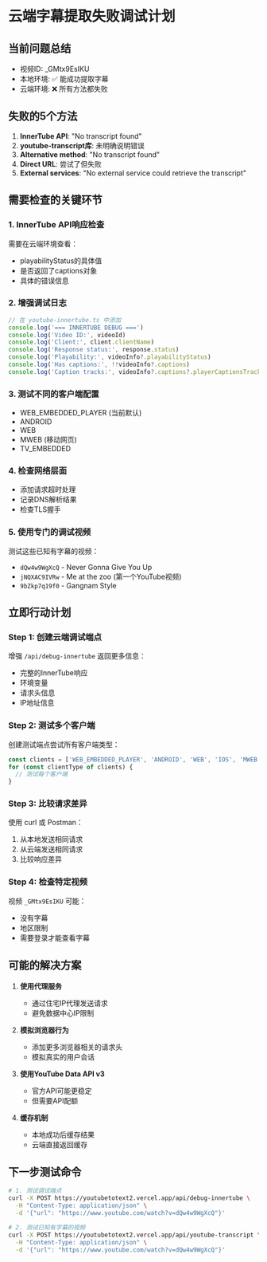 # 云端字幕提取失败调试计划

## 当前问题总结
- 视频ID: _GMtx9EsIKU
- 本地环境: ✅ 能成功提取字幕
- 云端环境: ❌ 所有方法都失败

## 失败的5个方法
1. **InnerTube API**: "No transcript found"
2. **youtube-transcript库**: 未明确说明错误
3. **Alternative method**: "No transcript found"  
4. **Direct URL**: 尝试了但失败
5. **External services**: "No external service could retrieve the transcript"

## 需要检查的关键环节

### 1. InnerTube API响应检查
需要在云端环境查看：
- playabilityStatus的具体值
- 是否返回了captions对象
- 具体的错误信息

### 2. 增强调试日志
```javascript
// 在 youtube-innertube.ts 中添加
console.log('=== INNERTUBE DEBUG ===')
console.log('Video ID:', videoId)
console.log('Client:', client.clientName)
console.log('Response status:', response.status)
console.log('Playability:', videoInfo?.playabilityStatus)
console.log('Has captions:', !!videoInfo?.captions)
console.log('Caption tracks:', videoInfo?.captions?.playerCaptionsTracklistRenderer?.captionTracks?.length || 0)
```

### 3. 测试不同的客户端配置
- WEB_EMBEDDED_PLAYER (当前默认)
- ANDROID
- WEB
- MWEB (移动网页)
- TV_EMBEDDED

### 4. 检查网络层面
- 添加请求超时处理
- 记录DNS解析结果
- 检查TLS握手

### 5. 使用专门的调试视频
测试这些已知有字幕的视频：
- `dQw4w9WgXcQ` - Never Gonna Give You Up
- `jNQXAC9IVRw` - Me at the zoo (第一个YouTube视频)
- `9bZkp7q19f0` - Gangnam Style

## 立即行动计划

### Step 1: 创建云端调试端点
增强 `/api/debug-innertube` 返回更多信息：
- 完整的InnerTube响应
- 环境变量
- 请求头信息
- IP地址信息

### Step 2: 测试多个客户端
创建测试端点尝试所有客户端类型：
```javascript
const clients = ['WEB_EMBEDDED_PLAYER', 'ANDROID', 'WEB', 'IOS', 'MWEB']
for (const clientType of clients) {
  // 测试每个客户端
}
```

### Step 3: 比较请求差异
使用 curl 或 Postman：
1. 从本地发送相同请求
2. 从云端发送相同请求
3. 比较响应差异

### Step 4: 检查特定视频
视频 `_GMtx9EsIKU` 可能：
- 没有字幕
- 地区限制
- 需要登录才能查看字幕

## 可能的解决方案

1. **使用代理服务**
   - 通过住宅IP代理发送请求
   - 避免数据中心IP限制

2. **模拟浏览器行为**
   - 添加更多浏览器相关的请求头
   - 模拟真实的用户会话

3. **使用YouTube Data API v3**
   - 官方API可能更稳定
   - 但需要API配额

4. **缓存机制**
   - 本地成功后缓存结果
   - 云端直接返回缓存

## 下一步测试命令

```bash
# 1. 测试调试端点
curl -X POST https://youtubetotext2.vercel.app/api/debug-innertube \
  -H "Content-Type: application/json" \
  -d '{"url": "https://www.youtube.com/watch?v=dQw4w9WgXcQ"}'

# 2. 测试已知有字幕的视频
curl -X POST https://youtubetotext2.vercel.app/api/youtube-transcript \
  -H "Content-Type: application/json" \
  -d '{"url": "https://www.youtube.com/watch?v=dQw4w9WgXcQ"}'
```